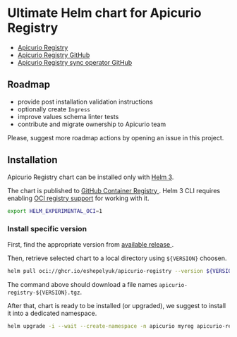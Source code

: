 # Ultimate Helm chart for Apicurio Registry

* [Apicurio Registry](https://www.apicur.io/registry/)
* [Apicurio Registry GitHub](https://github.com/apicurio/apicurio-registry)
* [Apicurio Registry sync operator GitHub](https://github.com/Apicurio/apicurio-registry-content-sync-operator)

## Roadmap

* provide post installation validation instructions
* optionally create `Ingress`
* improve values schema linter tests
* contribute and migrate ownership to Apicurio team

Please, suggest more roadmap actions by opening an issue in this project.

## Installation

Apicurio Registry chart can be installed only with [Helm 3](https://helm.sh/docs).

The chart is published to [GitHub Container Registry
](https://docs.github.com/en/packages/working-with-a-github-packages-registry/working-with-the-container-registry).
Helm 3 CLI requires enabling [OCI registry support](https://helm.sh/docs/topics/registries/#enabling-oci-support)
for working with it.

```sh
export HELM_EXPERIMENTAL_OCI=1
```

### Install specific version

First, find the appropriate version from [available release
](https://github.com/eshepelyuk/apicurio-registry-helm-chart/releases).

Then, retrieve selected chart to a local directory using `${VERSION}` choosen.

```sh
helm pull oci://ghcr.io/eshepelyuk/apicurio-registry --version ${VERSION}
```

The command above should download a file names `apicurio-registry-${VERSION}.tgz`.

After that, chart is ready to be installed (or upgraded),
we suggest to install it into a dedicated namespace.

```sh
helm upgrade -i --wait --create-namespace -n apicurio myreg apicurio-registry-${VERSION}.tgz
```

